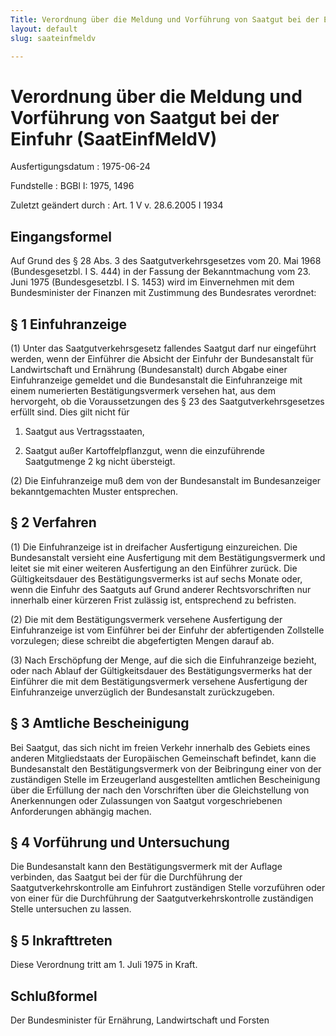 ```yaml
---
Title: Verordnung über die Meldung und Vorführung von Saatgut bei der Einfuhr
layout: default
slug: saateinfmeldv

---
```


# Verordnung über die Meldung und Vorführung von Saatgut bei der Einfuhr (SaatEinfMeldV)

Ausfertigungsdatum
:   1975-06-24

Fundstelle
:   BGBl I: 1975, 1496

Zuletzt geändert durch
:   Art. 1 V v. 28.6.2005 I 1934


## Eingangsformel

Auf Grund des § 28 Abs. 3 des Saatgutverkehrsgesetzes vom 20. Mai 1968
(Bundesgesetzbl. I S. 444) in der Fassung der Bekanntmachung vom 23.
Juni 1975 (Bundesgesetzbl. I S. 1453) wird im Einvernehmen mit dem
Bundesminister der Finanzen mit Zustimmung des Bundesrates verordnet:


## § 1 Einfuhranzeige

(1) Unter das Saatgutverkehrsgesetz fallendes Saatgut darf nur
eingeführt werden, wenn der Einführer die Absicht der Einfuhr der
Bundesanstalt für Landwirtschaft und Ernährung (Bundesanstalt) durch
Abgabe einer Einfuhranzeige gemeldet und die Bundesanstalt die
Einfuhranzeige mit einem numerierten Bestätigungsvermerk versehen hat,
aus dem hervorgeht, ob die Voraussetzungen des § 23 des
Saatgutverkehrsgesetzes erfüllt sind. Dies gilt nicht für

1.  Saatgut aus Vertragsstaaten,


2.  Saatgut außer Kartoffelpflanzgut, wenn die einzuführende Saatgutmenge
    2 kg nicht übersteigt.




(2) Die Einfuhranzeige muß dem von der Bundesanstalt im Bundesanzeiger
bekanntgemachten Muster entsprechen.


## § 2 Verfahren

(1) Die Einfuhranzeige ist in dreifacher Ausfertigung einzureichen.
Die Bundesanstalt versieht eine Ausfertigung mit dem
Bestätigungsvermerk und leitet sie mit einer weiteren Ausfertigung an
den Einführer zurück. Die Gültigkeitsdauer des Bestätigungsvermerks
ist auf sechs Monate oder, wenn die Einfuhr des Saatguts auf Grund
anderer Rechtsvorschriften nur innerhalb einer kürzeren Frist zulässig
ist, entsprechend zu befristen.

(2) Die mit dem Bestätigungsvermerk versehene Ausfertigung der
Einfuhranzeige ist vom Einführer bei der Einfuhr der abfertigenden
Zollstelle vorzulegen; diese schreibt die abgefertigten Mengen darauf
ab.

(3) Nach Erschöpfung der Menge, auf die sich die Einfuhranzeige
bezieht, oder nach Ablauf der Gültigkeitsdauer des
Bestätigungsvermerks hat der Einführer die mit dem Bestätigungsvermerk
versehene Ausfertigung der Einfuhranzeige unverzüglich der
Bundesanstalt zurückzugeben.


## § 3 Amtliche Bescheinigung

Bei Saatgut, das sich nicht im freien Verkehr innerhalb des Gebiets
eines anderen Mitgliedstaats der Europäischen Gemeinschaft befindet,
kann die Bundesanstalt den Bestätigungsvermerk von der Beibringung
einer von der zuständigen Stelle im Erzeugerland ausgestellten
amtlichen Bescheinigung über die Erfüllung der nach den Vorschriften
über die Gleichstellung von Anerkennungen oder Zulassungen von Saatgut
vorgeschriebenen Anforderungen abhängig machen.


## § 4 Vorführung und Untersuchung

Die Bundesanstalt kann den Bestätigungsvermerk mit der Auflage
verbinden, das Saatgut bei der für die Durchführung der
Saatgutverkehrskontrolle am Einfuhrort zuständigen Stelle vorzuführen
oder von einer für die Durchführung der Saatgutverkehrskontrolle
zuständigen Stelle untersuchen zu lassen.


## § 5 Inkrafttreten

Diese Verordnung tritt am 1. Juli 1975 in Kraft.


## Schlußformel

Der Bundesminister für Ernährung, Landwirtschaft und Forsten

